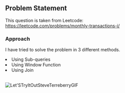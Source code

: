 ## Problem Statement

This question is taken from Leetcode: https://leetcode.com/problems/monthly-transactions-i/

### Approach
I have tried to solve the problem in 3 different methods.
<li>Using Sub-queries</li>
<li>Using Window Function</li>
<li>Using Join</li>

<br>

![Let'STryItOutSteveTerreberryGIF](https://github.com/HeatTransfer/SQL_Mastery_Marathon/assets/53636141/a3952bdb-046f-4713-928e-37c670db93b2)
